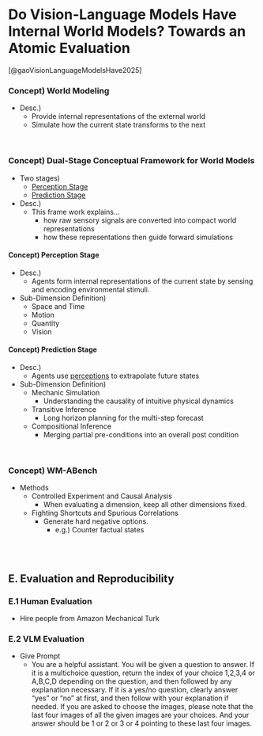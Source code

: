# Do Vision-Language Models Have Internal World Models? Towards an Atomic Evaluation
[@gaoVisionLanguageModelsHave2025]

### Concept) World Modeling
- Desc.)
  - Provide internal representations of the external world
  - Simulate how the current state transforms to the next

<br>

### Concept) Dual-Stage Conceptual Framework for World Models
- Two stages)
  - [Perception Stage](#concept-perception-stage)
  - [Prediction Stage](#concept-prediction-stage)
- Desc.)
  - This frame work explains...
    - how raw sensory signals are converted into compact world representations
    - how these representations then guide forward simulations

#### Concept) Perception Stage
- Desc.)
  - Agents form internal representations of the current state by sensing and encoding environmental stimuli.
- Sub-Dimension Definition)
  - Space and Time
  - Motion
  - Quantity
  - Vision


#### Concept) Prediction Stage
- Desc.)
  - Agents use [perceptions](#concept-perception-stage) to extrapolate future states
- Sub-Dimension Definition)
  - Mechanic Simulation
    - Understanding the causality of intuitive physical dynamics
  - Transitive Inference
    - Long horizon planning for the multi-step forecast
  - Compositional Inference
    - Merging partial pre-conditions into an overall post condition

<br>

### Concept) WM-ABench 
- Methods
  - Controlled Experiment and Causal Analysis
    - When evaluating a dimension, keep all other dimensions fixed.
  - Fighting Shortcuts and Spurious Correlations
    - Generate hard negative options.
      - e.g.) Counter factual states


<br><br>

## E. Evaluation and Reproducibility
### E.1 Human Evaluation
- Hire people from Amazon Mechanical Turk
### E.2 VLM Evaluation
- Give Prompt
  - You are a helpful assistant. You will be given a question to answer. If it is a multichoice question, return the index of your choice 1,2,3,4 or A,B,C,D depending on the question, and then followed by any explanation necessary. If it is a yes/no question, clearly answer “yes” or “no” at first, and then follow with your explanation if needed. If you are asked to choose the images, please note that the last four images of all the given images are your choices. And your answer should be 1 or 2 or 3 or 4 pointing to these last four images.